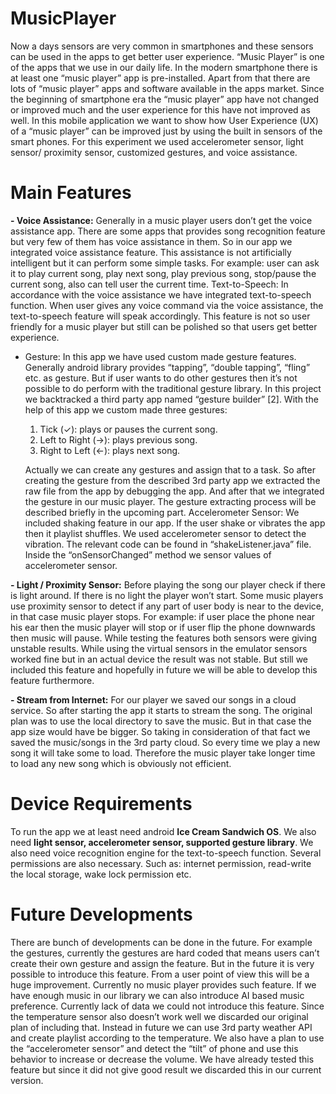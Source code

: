 # MusicPlayer

  Now a days sensors are very common in smartphones and these sensors can be used in the apps to get better user experience. “Music Player” is one of the apps that we use in our daily life. In the modern smartphone there is at least one “music player” app is pre-installed. Apart from that there are lots of “music player” apps and software available in the apps market. Since the beginning of smartphone era the “music player” app have not changed or improved much and the user experience for this have not improved as well. In this mobile application we want to show how User Experience (UX) of a “music player” can be improved just by using the built in sensors of the smart phones. For this experiment we used accelerometer sensor, light sensor/ proximity sensor, customized gestures, and voice assistance.

# Main Features

  <b>- Voice Assistance:</b> Generally in a music player users don’t get the voice assistance app. There are some apps that provides song recognition feature but very few of them has voice assistance in them. So in our app we integrated voice assistance feature.            This assistance is not artificially intelligent but it can perform some simple tasks. For example: user can ask it to play current song, play next song, play previous song, stop/pause the current song, also can tell user the current time.
Text-to-Speech: In accordance with the voice assistance we have integrated text-to-speech function. When user gives any voice command via the voice assistance, the text-to-speech feature will speak accordingly. This feature is not so user friendly for a music player but still can be polished so that users get better experience.
  - Gesture: In this app we have used custom made gesture features. Generally android library provides “tapping”, “double tapping”, “fling” etc. as gesture. But if user wants to do other gestures then it’s not possible to do perform with the traditional gesture library. In this project we backtracked a third party app named “gesture builder” [2]. With the help of this app we custom made three gestures: 
    1) Tick (✓): plays or pauses the current song.
    2) Left to Right (->): plays previous song.
    3) Right to Left (<-): plays next song.
  
    Actually we can create any gestures and assign that to a task. So after creating the gesture from the described 3rd party app we  extracted the raw file from the app by debugging the app. And after that we integrated the gesture in our music player. The gesture extracting process will be described briefly in the upcoming part.
Accelerometer Sensor: We included shaking feature in our app. If the user shake or vibrates the app then it playlist shuffles. We used accelerometer sensor to detect the vibration. The relevant code can be found in “shakeListener.java” file. Inside the “onSensorChanged” method we sensor values of accelerometer sensor.    

  <b>- Light / Proximity Sensor:</b> Before playing the song our player check if there is light around. If there is no light the player won’t start. Some music players use proximity sensor to detect if any part of user body is near to the device, in that case music player stops. For example: if user place the phone near his ear then the music player will stop or if user flip the phone downwards then music will pause. While testing the features both sensors were giving unstable results. While using the virtual sensors in the emulator sensors worked fine but in an actual device the result was not stable. But still we included this feature and hopefully in future we will be able to develop this feature furthermore.

  <b>- Stream from Internet:</b> For our player we saved our songs in a cloud service. So after starting the app it starts to stream the song. The original plan was to use the local directory to save the music. But in that case the app size would have be bigger. So taking in consideration of that fact we saved the music/songs in the 3rd party cloud. So every time we play a new song it will take some to load. Therefore the music player take longer time to load any new song which is obviously not efficient.

# Device Requirements

  To run the app we at least need android <b>Ice Cream Sandwich OS</b>. We also need <b>light sensor, accelerometer sensor, supported gesture library</b>. We also need voice recognition engine for the text-to-speech function. Several permissions are also necessary. Such as: internet permission, read-write the local storage, wake lock permission etc. 

# Future Developments

  There are bunch of developments can be done in the future. For example the gestures, currently the gestures are hard coded that means users can’t create their own gesture and assign the feature. But in the future it is very possible to introduce this feature. From a user point of view this will be a huge improvement. Currently no music player provides such feature. If we have enough music in our library we can also introduce AI based music preference. Currently lack of data we could not introduce this feature. Since the temperature sensor also doesn’t work well we discarded our original plan of including that. Instead in future we can use 3rd party weather API and create playlist according to the temperature. We also have a plan to use the “accelerometer sensor” and detect the “tilt” of phone and use this behavior to increase or decrease the volume. We have already tested this feature but since it did not give good result we discarded this in our current version.

